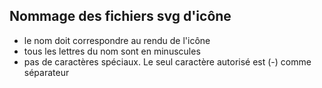 ## Nommage des fichiers svg d'icône
  - le nom doit correspondre au rendu de l'icône
  - tous les lettres du nom sont en minuscules
  - pas de caractères spéciaux. Le seul caractère autorisé est (-) comme séparateur
